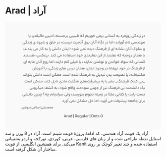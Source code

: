 # Arad | آراد
![Arad](Documentation/Arad.png)
آراد یک فونت آزاد هندسی، که ادامۀ پروژۀ فونت شبنم است. آراد در 8 وزن و سه استایل نقطه طراحی شده و از زبان های فارسی، عربی، کوردی، تورکجه و اردو پشتیبانی می‌کند. برای همنشین انگلیسی از فونت Kanit استفاده شده و چند تغییر کوچک بر روی ساختار آن شکل گرفته است.
